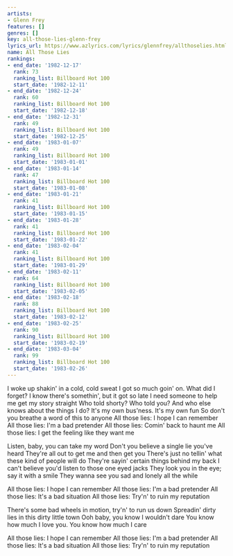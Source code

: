 ```yaml
---
artists:
- Glenn Frey
features: []
genres: []
key: all-those-lies-glenn-frey
lyrics_url: https://www.azlyrics.com/lyrics/glennfrey/allthoselies.html
name: All Those Lies
rankings:
- end_date: '1982-12-17'
  rank: 73
  ranking_list: Billboard Hot 100
  start_date: '1982-12-11'
- end_date: '1982-12-24'
  rank: 60
  ranking_list: Billboard Hot 100
  start_date: '1982-12-18'
- end_date: '1982-12-31'
  rank: 49
  ranking_list: Billboard Hot 100
  start_date: '1982-12-25'
- end_date: '1983-01-07'
  rank: 49
  ranking_list: Billboard Hot 100
  start_date: '1983-01-01'
- end_date: '1983-01-14'
  rank: 47
  ranking_list: Billboard Hot 100
  start_date: '1983-01-08'
- end_date: '1983-01-21'
  rank: 41
  ranking_list: Billboard Hot 100
  start_date: '1983-01-15'
- end_date: '1983-01-28'
  rank: 41
  ranking_list: Billboard Hot 100
  start_date: '1983-01-22'
- end_date: '1983-02-04'
  rank: 41
  ranking_list: Billboard Hot 100
  start_date: '1983-01-29'
- end_date: '1983-02-11'
  rank: 64
  ranking_list: Billboard Hot 100
  start_date: '1983-02-05'
- end_date: '1983-02-18'
  rank: 88
  ranking_list: Billboard Hot 100
  start_date: '1983-02-12'
- end_date: '1983-02-25'
  rank: 90
  ranking_list: Billboard Hot 100
  start_date: '1983-02-19'
- end_date: '1983-03-04'
  rank: 99
  ranking_list: Billboard Hot 100
  start_date: '1983-02-26'
---
```


I woke up shakin' in a cold, cold sweat
I got so much goin' on. What did I forget?
I know there's somethin', but it got so late
I need someone to help me get my story straight
Who told shorty? Who told you?
And who else knows about the things I do?
It's my own bus'ness. It's my own fun
So don't you breathe a word of this to anyone
All those lies: I hope I can remember
All those lies: I'm a bad pretender
All those lies: Comin' back to haunt me
All those lies: I get the feeling like they want me

Listen, baby, you can take my word
Don't you believe a single lie you've heard
They're all out to get me and then get you
There's just no tellin' what these kind of people will do
They're sayin' certain things behind my back
I can't believe you'd listen to those one eyed jacks
They look you in the eye; say it with a smile
They wanna see you sad and lonely all the while

All those lies: I hope I can remember
All those lies: I'm a bad pretender
All those lies: It's a bad situation
All those lies: Try'n' to ruin my reputation

There's some bad wheels in motion, try'n' to run us down
Spreadin' dirty lies in this dirty little town
Ooh baby, you know I wouldn't dare
You know how much I love you. You know how much I care

All those lies: I hope I can remember
All those lies: I'm a bad pretender
All those lies: It's a bad situation
All those lies: Try'n' to ruin my reputation



